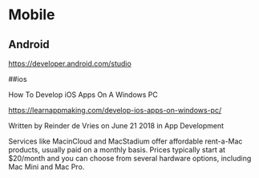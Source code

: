 # Mobile

## Android

https://developer.android.com/studio

##ios

How To Develop iOS Apps On A Windows PC

https://learnappmaking.com/develop-ios-apps-on-windows-pc/

Written by Reinder de Vries on June 21 2018 in App Development

Services like MacinCloud and MacStadium offer affordable rent-a-Mac products, usually paid on a monthly basis. Prices typically start at $20/month and you can choose from several hardware options, including Mac Mini and Mac Pro.
